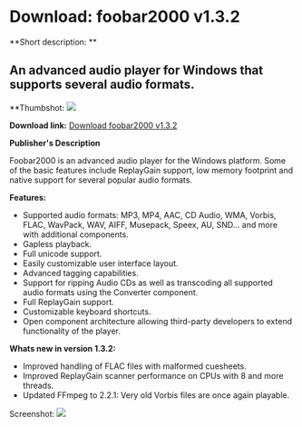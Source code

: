 # Download: foobar2000 v1.3.2

**Short description: **

## An advanced audio player for Windows that supports several audio formats.

  
**Thumbshot: ![](http://www.freewarefiles.com/screenshot/foobar2000_md.gif)   
  
**Download link:** [Download foobar2000 v1.3.2](http://freewares.boysofts.com/Foobar2000_program_13807.html)  
  

**Publisher's Description**  
  

Foobar2000 is an advanced audio player for the Windows platform. Some of the
basic features include ReplayGain support, low memory footprint and native
support for several popular audio formats.

**Features:**

  * Supported audio formats: MP3, MP4, AAC, CD Audio, WMA, Vorbis, FLAC, WavPack, WAV, AIFF, Musepack, Speex, AU, SND... and more with additional components. 
  * Gapless playback. 
  * Full unicode support. 
  * Easily customizable user interface layout. 
  * Advanced tagging capabilities. 
  * Support for ripping Audio CDs as well as transcoding all supported audio formats using the Converter component. 
  * Full ReplayGain support. 
  * Customizable keyboard shortcuts. 
  * Open component architecture allowing third-party developers to extend functionality of the player. 

**Whats new in version 1.3.2:**

  * Improved handling of FLAC files with malformed cuesheets. 
  * Improved ReplayGain scanner performance on CPUs with 8 and more threads. 
  * Updated FFmpeg to 2.2.1: Very old Vorbis files are once again playable. 

  
  
Screenshot: ![](http://www.freewarefiles.com/screenshot/foobar2000.gif)

